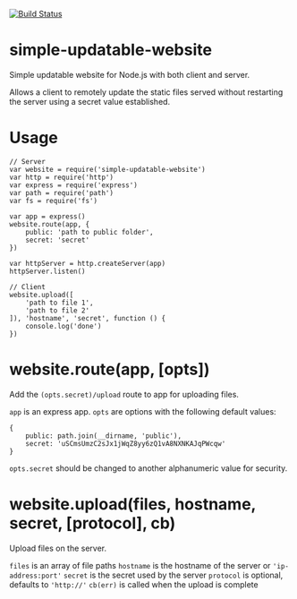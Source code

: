 [![Build Status](https://travis-ci.org/elavoie/simple-updatable-website.svg?branch=master)](https://travis-ci.org/elavoie/simple-updatable-website)

# simple-updatable-website
Simple updatable website for Node.js with both client and server.

Allows a client to remotely update the static files served without restarting the server using a secret value established.

# Usage
   
    // Server 
    var website = require('simple-updatable-website')
    var http = require('http')
    var express = require('express')
    var path = require('path')
    var fs = require('fs')

    var app = express()
    website.route(app, {
        public: 'path to public folder',
        secret: 'secret'
    })

    var httpServer = http.createServer(app)
    httpServer.listen()

    // Client
    website.upload([
        'path to file 1',
        'path to file 2'
    ]), 'hostname', 'secret', function () {
        console.log('done')
    })
    

# website.route(app, [opts])

Add the `(opts.secret)/upload` route to app for uploading files.

`app` is an express app.
`opts` are options with the following default values:

    {
        public: path.join(__dirname, 'public'),
        secret: 'uSCmsUmzC2sJx1jWqZ8yy6zQ1vA8NXNKAJqPWcqw' 
    }

`opts.secret` should be changed to another alphanumeric value for security.

# website.upload(files, hostname, secret, [protocol], cb)

Upload files on the server.

`files` is an array of file paths
`hostname` is the hostname of the server or `'ip-address:port'`
`secret` is the secret used by the server
`protocol` is optional, defaults to `'http://'`
`cb(err)` is called when the upload is complete

